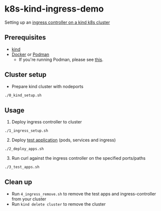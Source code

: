# k8s-kind-ingress-demo

Setting up an [ingress controller on a kind k8s cluster](https://kind.sigs.k8s.io/docs/user/ingress/)

## Prerequisites

- [kind](https://kind.sigs.k8s.io/docs/user/quick-start/#installation)
- [Docker](https://www.docker.com/) or [Podman](https://podman.io/)
  - If you're running Podman, please see [this](https://kind.sigs.k8s.io/docs/user/rootless/).

## Cluster setup

- Prepare kind cluster with nodeports

```bash
./0_kind_setup.sh
```

## Usage

1. Deploy ingress controller to cluster

```bash
./1_ingress_setup.sh
```

2. Deploy [test application](testapps.yml) (pods, services and ingress)

```bash
./2_deploy_apps.sh
```

3. Run curl against the ingress controller on the specified ports/paths

```bash
./3_test_apps.sh
```

## Clean up

- Run `4_ingress_remove.sh` to remove the test apps and ingress-controller from your cluster
- Run `kind delete cluster` to remove the cluster
